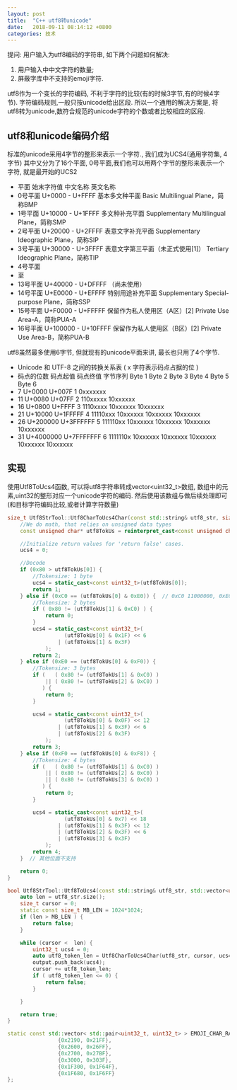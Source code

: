 ```yaml
---
layout: post
title:  "C++ utf8转unicode"
date:   2018-09-11 08:14:12 +0800
categories: 技术 
---
```


提问: 用户输入为utf8编码的字符串, 如下两个问题如何解决:
1. 用户输入中中文字符的数量; 
2. 屏蔽字库中不支持的emoji字符. 

utf8作为一个变长的字符编码, 不利于字符的比较(有的时候3字节,有的时候4字节).
字符编码规则,一般只按unicode给出区段.
所以一个通用的解决方案是, 将utf8转为unicode,数符合规范的unicode字符的个数或者比较相应的区段.


## utf8和unicode编码介绍

标准的unicode采用4字节的整形来表示一个字符., 我们成为UCS4(通用字符集, 4字节)
其中又分为了16个平面, 0号平面,我们也可以用两个字节的整形来表示一个字符, 就是最开始的UCS2
* 平面  始末字符值   中文名称    英文名称
* 0号平面    U+0000 - U+FFFF 基本多文种平面 Basic Multilingual Plane，简称BMP
* 1号平面    U+10000 - U+1FFFF   多文种补充平面 Supplementary Multilingual Plane，简称SMP
* 2号平面    U+20000 - U+2FFFF   表意文字补充平面    Supplementary Ideographic Plane，简称SIP
* 3号平面    U+30000 - U+3FFFF   表意文字第三平面（未正式使用[1]）  Tertiary Ideographic Plane，简称TIP
* 4号平面
* 至
* 13号平面   U+40000 - U+DFFFF   （尚未使用）
* 14号平面   U+E0000 - U+EFFFF   特别用途补充平面    Supplementary Special-purpose Plane，简称SSP
* 15号平面   U+F0000 - U+FFFFF   保留作为私人使用区（A区）[2]    Private Use Area-A，简称PUA-A
* 16号平面   U+100000 - U+10FFFF 保留作为私人使用区（B区）[2]    Private Use Area-B，简称PUA-B
 
utf8虽然最多使用6字节, 但就现有的unicode平面来讲, 最长也只用了4个字节.
* Unicode 和 UTF-8 之间的转换关系表 ( x 字符表示码点占据的位 )
* 码点的位数   码点起值    码点终值    字节序列    Byte 1  Byte 2  Byte 3  Byte 4  Byte 5  Byte 6
*  7 U+0000  U+007F  1   0xxxxxxx
* 11  U+0080  U+07FF  2   110xxxxx    10xxxxxx
* 16  U+0800  U+FFFF  3   1110xxxx    10xxxxxx    10xxxxxx
* 21  U+10000 U+1FFFFF    4   11110xxx    10xxxxxx    10xxxxxx    10xxxxxx
* 26  U+200000    U+3FFFFFF   5   111110xx    10xxxxxx    10xxxxxx    10xxxxxx    10xxxxxx
* 31  U+4000000   U+7FFFFFFF  6   1111110x    10xxxxxx    10xxxxxx    10xxxxxx    10xxxxxx    10xxxxxx


## 实现 
使用Utf8ToUcs4函数, 可以将utf8字符串转成vector<uint32_t>数组, 数组中的元素,uint32的整形对应一个unicode字符的编码.  然后使用该数组与做后续处理即可(和目标字符编码比较,或者计算字符数量)
```  c++
size_t Utf8StrTool::Utf8CharToUcs4Char(const std::string& utf8_str, size_t cursor, uint32_t& ucs4) {
    //We do math, that relies on unsigned data types
    const unsigned char* utf8TokUs = reinterpret_cast<const unsigned char*>(&(utf8_str[cursor]));

    //Initialize return values for 'return false' cases.
    ucs4 = 0;

    //Decode
    if (0x80 > utf8TokUs[0]) {
        //Tokensize: 1 byte
        ucs4 = static_cast<const uint32_t>(utf8TokUs[0]);
        return 1;
    } else if (0xC0 == (utf8TokUs[0] & 0xE0)) {  // 0xC0 11000000, 0xE0 11100000
        //Tokensize: 2 bytes
        if ( 0x80 != (utf8TokUs[1] & 0xC0) ) {
            return 0;
        }
        ucs4 = static_cast<const uint32_t>(
                  (utf8TokUs[0] & 0x1F) << 6
                | (utf8TokUs[1] & 0x3F)
            );
        return 2;
    } else if (0xE0 == (utf8TokUs[0] & 0xF0)) {
        //Tokensize: 3 bytes
        if (   ( 0x80 != (utf8TokUs[1] & 0xC0) )
            || ( 0x80 != (utf8TokUs[2] & 0xC0) )
           ) {
            return 0;
        }

        ucs4 = static_cast<const uint32_t>(
                  (utf8TokUs[0] & 0x0F) << 12
                | (utf8TokUs[1] & 0x3F) << 6
                | (utf8TokUs[2] & 0x3F)
            );
        return 3;
    } else if (0xF0 == (utf8TokUs[0] & 0xF8)) {
        //Tokensize: 4 bytes
        if (   ( 0x80 != (utf8TokUs[1] & 0xC0) )
            || ( 0x80 != (utf8TokUs[2] & 0xC0) )
            || ( 0x80 != (utf8TokUs[3] & 0xC0) )
           ) {
            return 0;
        }

        ucs4 = static_cast<const uint32_t>(
                  (utf8TokUs[0] & 0x7) << 18
                | (utf8TokUs[1] & 0x3F) << 12
                | (utf8TokUs[2] & 0x3F) << 6
                | (utf8TokUs[3] & 0x3F)
            );
        return 4;
    }  // 其他位面不支持

    return 0;
}

bool Utf8StrTool::Utf8ToUcs4(const std::string& utf8_str, std::vector<uint32_t>& output) {
    auto len = utf8_str.size();
    size_t cursor = 0;
    static const size_t MB_LEN = 1024*1024;
    if (len > MB_LEN ) {
        return false;
    }

    while (cursor <  len) {
        uint32_t ucs4 = 0;
        auto utf8_token_len = Utf8CharToUcs4Char(utf8_str, cursor, ucs4);
        output.push_back(ucs4);
        cursor += utf8_token_len;
        if ( utf8_token_len <= 0) {
            return false;
        }

    }

    return true;
}

static const std::vector< std::pair<uint32_t, uint32_t> > EMOJI_CHAR_RANGE_VEC = {
                {0x2190, 0x21FF},
                {0x2600, 0x26FF},
                {0x2700, 0x27BF},
                {0x3000, 0x303F},
                {0x1F300, 0x1F64F},
                {0x1F680, 0x1F6FF}
};

```
